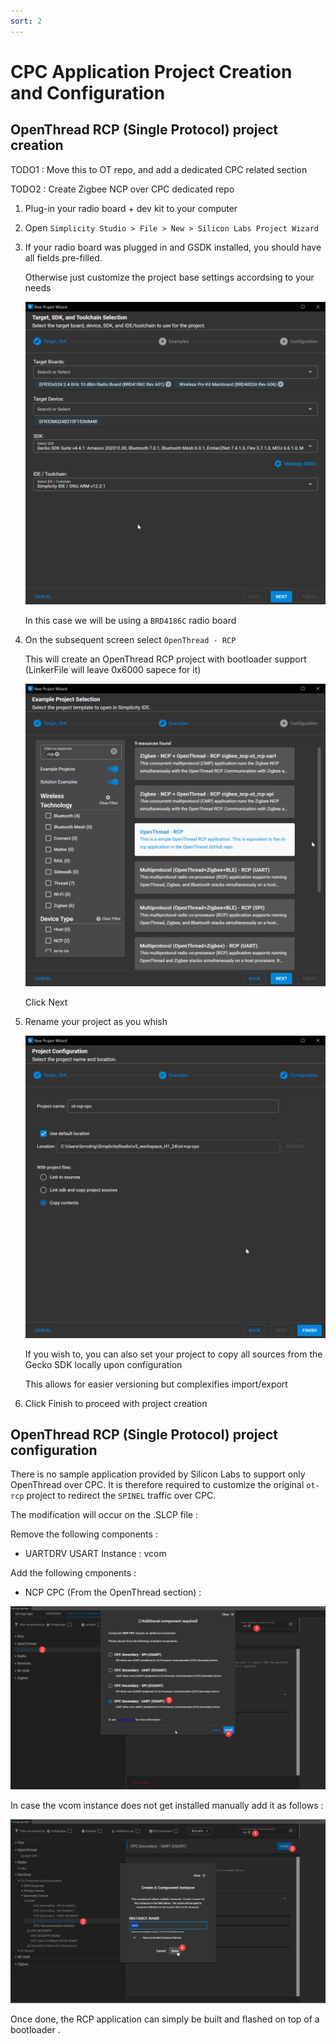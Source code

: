 ```yaml
---
sort: 2
---
```

# CPC Application Project Creation and Configuration

## OpenThread RCP (Single Protocol) project creation

TODO1 : Move this to OT repo, and add a dedicated CPC related section

TODO2 : Create Zigbee NCP over CPC dedicated repo

1. Plug-in your radio board + dev kit to your computer
2. Open `Simplicity Studio > File > New > Silicon Labs Project Wizard`
3. If your radio board was plugged in and GSDK installed, you should have all fields pre-filled.

   Otherwise just customize the project base settings accordsing to your needs

   ![1710845538151](image/RCPProjectCreation/1710845538151.png)

   In this case we will be using a `BRD4186C` radio board
4. On the subsequent screen select `OpenThread - RCP`

   This will create an OpenThread RCP project with bootloader support (LinkerFile will leave 0x6000 sapece for it)

   ![1710846199298](image/RCPProjectCreation/1710846199298.png)

   Click Next
5. Rename your project as you whish

   ![1710870903169](image/RCPProjectCreation/1710870903169.png)

   If you wish to, you can also set your project to copy all sources from the Gecko SDK locally upon configuration

   This allows for easier versioning but complexifies import/export
6. Click Finish to proceed with project creation

## OpenThread RCP (Single Protocol) project configuration

There is no sample application provided by Silicon Labs to support only OpenThread over CPC. It is therefore required to customize the original `ot-rcp` project to redirect the `SPINEL` traffic over CPC.

The modification will occur on the .SLCP file :

Remove the following components :

* UARTDRV USART Instance : vcom

Add the following cmponents :

* NCP CPC (From the OpenThread section) :

![1710871520812](image/RCPProjectCreation/1710871520812.png)

In case the vcom instance does not get installed manually add it as follows :

![1710871601900](image/RCPProjectCreation/1710871601900.png)

Once done, the RCP application can simply be built and flashed on top of a bootloader .
